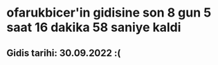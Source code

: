 # ofarukbicer'in gidisine son 8 gun 5 saat 16 dakika 58 saniye kaldi

## Gidis tarihi: 30.09.2022 :(